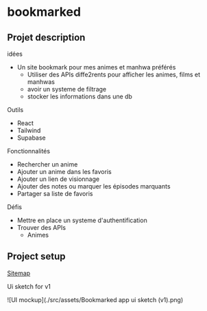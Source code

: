# bookmarked

## Projet description

idées
- Un site bookmark pour mes animes et manhwa préférés
  - Utiliser des APIs diffe2rents pour afficher les animes, films et manhwas
  - avoir un systeme de filtrage
  - stocker les informations dans une db

Outils
- React
- Tailwind
- Supabase

Fonctionnalités
- Rechercher un anime
- Ajouter un anime dans les favoris
- Ajouter un lien de visionnage
- Ajouter des notes ou marquer les épisodes marquants
- Partager sa liste de favoris

Défis
- Mettre en place un systeme d'authentification
- Trouver des APIs 
  - Animes

## Project setup

[Sitemap](https://www.figma.com/board/KXWKEw8IqaBsEagruqrS5m/Bookmarked?node-id=0-1&t=uP7lDowo1oX97nF0-1) 

Ui sketch for v1

![UI mockup](./src/assets/Bookmarked app ui sketch (v1).png)
